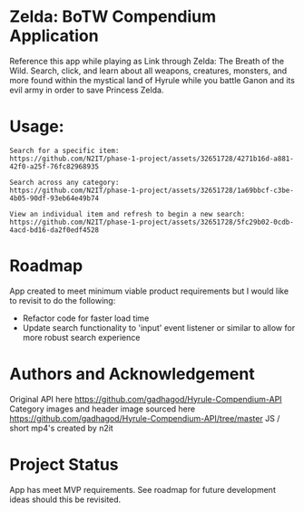 # Zelda: BoTW Compendium Application
Reference this app while playing as Link through Zelda: The Breath of the Wild.
Search, click, and learn about all weapons, creatures, monsters, and more found within the mystical land of Hyrule while you battle Ganon and its evil army in order to save Princess Zelda.

# Usage:
```
Search for a specific item:
https://github.com/N2IT/phase-1-project/assets/32651728/4271b16d-a881-42f0-a25f-76fc82968935

Search across any category:
https://github.com/N2IT/phase-1-project/assets/32651728/1a69bbcf-c3be-4b05-90df-93eb64e49b74

View an individual item and refresh to begin a new search:
https://github.com/N2IT/phase-1-project/assets/32651728/5fc29b02-0cdb-4acd-bd16-da2f0edf4528
```
# Roadmap
App created to meet minimum viable product requirements but I would like to revisit to do the following:
- Refactor code for faster load time
- Update search functionality to 'input' event listener or similar to allow for more robust search experience

# Authors and Acknowledgement
Original API here https://github.com/gadhagod/Hyrule-Compendium-API
Category images and header image sourced here https://github.com/gadhagod/Hyrule-Compendium-API/tree/master
JS / short mp4's created by n2it

# Project Status
App has meet MVP requirements. 
See roadmap for future development ideas should this be revisited.



